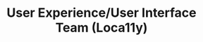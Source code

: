 ---
name: Rida
title: User Experience/User Interface Team (Loca11y)
tags:
  - ta11y
picture: ../../images/team/Ta11yCat.png
---
